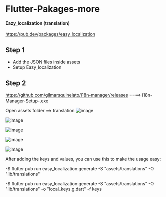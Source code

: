 # Flutter-Pakages-more

#### Eazy_localization (translation)

https://pub.dev/packages/easy_localization

## Step 1
- Add the JSON files inside assets
- Setup Eazy_localization

## Step 2

https://github.com/gilmarsquinelato/i18n-manager/releases ====> i18n-Manager-Setup-<version>.exe

  Open assets folder ==> translation
  ![image](https://github.com/Ammar7077/Flutter-Pakages-more/assets/64936485/8b800781-f795-477a-9247-40a2fc13ef06)
  
  ![image](https://github.com/Ammar7077/Flutter-Pakages-more/assets/64936485/cccf02b1-116f-439a-ab04-4c23deecd182)

  ![image](https://github.com/Ammar7077/Flutter-Pakages-more/assets/64936485/d7fba83f-4bc6-4d89-9dd4-ef3035d45eda)

  ![image](https://github.com/Ammar7077/Flutter-Pakages-more/assets/64936485/6d9caeb3-43d7-42f2-b07b-0d495934f97a)

  ![image](https://github.com/Ammar7077/Flutter-Pakages-more/assets/64936485/1618b36a-1b2a-42f6-be79-f0d4d872ff1a)
  
  
  After adding the keys and values, you can use this to make the usage easy:
  
  -$ flutter pub run easy_localization:generate -S "assets/translations" -O "lib/translations"
  
  -$ flutter pub run easy_localization:generate -S "assets/translations" -O "lib/translations" -o "local_keys.g.dart" -f keys

